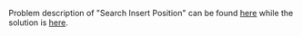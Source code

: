 Problem description of "Search Insert Position" can be found [here](https://leetcode.com/problems/search-insert-position/submissions/) while the solution is [here](https://github.com/aurimas13/LeetCode-HackerRank-MAANG/blob/main/LeetCode/Python%20Solutions/Search%20Insert%20Position/search.py).